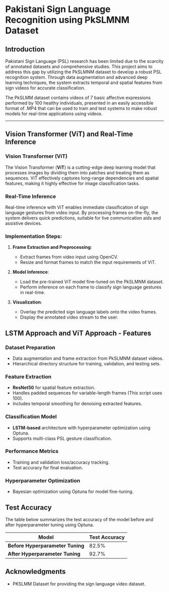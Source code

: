 # Pakistani Sign Language Recognition using PkSLMNM Dataset

## Introduction
Pakistani Sign Language (PSL) research has been limited due to the scarcity of annotated datasets and comprehensive studies. This project aims to address this gap by utilizing the PkSLMNM dataset to develop a robust PSL recognition system. Through data augmentation and advanced deep learning techniques, the system extracts temporal and spatial features from sign videos for accurate classification.

The PkSLMM dataset contains videos of 7 basic affective expressions performed by 100 healthy individuals, presented in an easily accessible format of .MP4 that can be used to train and test systems to make robust models for real-time applications using videos.

---

## Vision Transformer (ViT) and Real-Time Inference

### Vision Transformer (ViT)

The Vision Transformer (**ViT**) is a cutting-edge deep learning model that processes images by dividing them into patches and treating them as sequences. ViT effectively captures long-range dependencies and spatial features, making it highly effective for image classification tasks.

### Real-Time Inference

Real-time inference with ViT enables immediate classification of sign language gestures from video input. By processing frames on-the-fly, the system delivers quick predictions, suitable for live communication aids and assistive devices.

### Implementation Steps:

1. **Frame Extraction and Preprocessing**:
    - Extract frames from video input using OpenCV.
    - Resize and format frames to match the input requirements of ViT.

2. **Model Inference**:
    - Load the pre-trained ViT model fine-tuned on the PkSLMNM dataset.
    - Perform inference on each frame to classify sign language gestures in real-time.

3. **Visualization**:
    - Overlay the predicted sign language labels onto the video frames.
    - Display the annotated video stream to the user.


## LSTM Approach and ViT Approach - Features

### Dataset Preparation
- Data augmentation and frame extraction from PkSLMNM dataset videos.
- Hierarchical directory structure for training, validation, and testing sets.

### Feature Extraction
- **ResNet50** for spatial feature extraction.
- Handles padded sequences for variable-length frames (This script uses 100).
- Includes temporal smoothing for denoising extracted features.

### Classification Model
- **LSTM-based** architecture with hyperparameter optimization using Optuna.
- Supports multi-class PSL gesture classification.

### Performance Metrics
- Training and validation loss/accuracy tracking.
- Test accuracy for final evaluation.

### Hyperparameter Optimization
- Bayesian optimization using Optuna for model fine-tuning.

## Test Accuracy

The table below summarizes the test accuracy of the model before and after hyperparameter tuning using Optuna.

| **Model**                             | **Test Accuracy** |
|---------------------------------------|-------------------|
| **Before Hyperparameter Tuning**      | 82.5%             |
| **After Hyperparameter Tuning**       | 92.7%             |

## Acknowledgments
- PKSLMM Dataset for providing the sign language video dataset.
